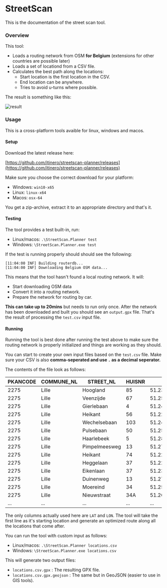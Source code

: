 StreetScan
==========

This is the documentation of the street scan tool.

### Overview

This tool:

- Loads a routing network from OSM **for Belgium** (extensions for other countries are possible later)
- Loads a set of locationd from a CSV file.
- Calculates the best path along the locations:
  - Start location is the first location in the CSV.
  - End location can be anywhere.
  - Tries to avoid u-turns where possible.

The result is something like this:

![result](result-wechelderzande.png "Resulting route")

### Usage

This is a cross-platform tools avaible for linux, windows and macos.

#### Setup

Download the latest release here:

[https://github.com/itinero/streetscan-planner/releases](https://github.com/itinero/streetscan-planner/releases)

Make sure you choose the correct download for your platform: 

- Windows: `win10-x65`
- Linux: `linux-x64`
- Macos: `osx-64` 

You get a zip-archive, extract it to an appropriate directory and that's it.

#### Testing

The tool provides a test built-in, run:

- Linux/macos: `.\StreetScan.Planner test`
- Windows: `\StreetScan.Planner.exe test`

If the test is running properly should should see the following:

```
[11:04:00 INF] Building routerdb...
[11:04:00 INF] Downloading Belgium OSM data...
```

This means that the tool hasn't found a local routing network. It will:

- Start downloading OSM data
- Convert it into a routing network.
- Prepare the network for routing by car.

**This can take up to 20mins** but needs to run only once. After the network has been downloaded and built you should see an `output.gpx` file. That's the result of processing the `test.csv` input file.

#### Running

Running the tool is best done after running the test above to make sure the routing network is properly initialized and things are working as they should.

You can start to create your own input files based on the `test.csv` file. Make sure your CSV is also **comma-seperated and use `.` as a decimal seperator.**

The contents of the file look as follows:

| PKANCODE | COMMUNE_NL | STREET_NL     | HUISNR | LAT           | LON           | 
|----------|------------|---------------|--------|---------------|---------------| 
| 2275     | Lille      | Hoogland      | 85     | 51.2341358125 | 4.83612817117 | 
| 2275     | Lille      | Veenzijde     | 67     | 51.2567636838 | 4.8643172579  | 
| 2275     | Lille      | Gierlebaan    | 4      | 51.2418882157 | 4.82365010831 | 
| 2275     | Lille      | Heikant       | 56     | 51.2296450078 | 4.82798452585 | 
| 2275     | Lille      | Wechelsebaan  | 103    | 51.2497172183 | 4.81676969177 | 
| 2275     | Lille      | Pulsebaan     | 50     | 51.2599269332 | 4.7840406854  | 
| 2275     | Lille      | Haarlebeek    | 5      | 51.2839904513 | 4.83032583221 | 
| 2275     | Lille      | Pimpelmeesweg | 13     | 51.2764403901 | 4.79575669058 | 
| 2275     | Lille      | Heikant       | 74     | 51.2292322544 | 4.82638707063 | 
| 2275     | Lille      | Heggelaan     | 37     | 51.2229807573 | 4.83371775485 | 
| 2275     | Lille      | Eikenlaan     | 37     | 51.2388269374 | 4.83036302955 | 
| 2275     | Lille      | Duinenweg     | 13     | 51.2794449074 | 4.79585938234 | 
| 2275     | Lille      | Moereind      | 34     | 51.2564997812 | 4.79495926373 | 
| 2275     | Lille      | Nieuwstraat   | 34A    | 51.2619512316 | 4.79206247836 | 
| ...      | ...        | ...           | ...    | ...           | ...           | 

The only columns actually used here are `LAT` and `LON`. The tool will take the first line as it's starting location and generate an optimized route along all the locations that come after.

You can run the tool with custom input as follows:

- Linux/macos: `.\StreetScan.Planner locations.csv`
- Windows: `\StreetScan.Planner.exe locations.csv`

This will generate two output files:

- `locations.csv.gpx` : The resulting GPX file.
- `locations.csv.gpx.geojson` : The same but in GeoJSON (easier to use in GIS tools).

